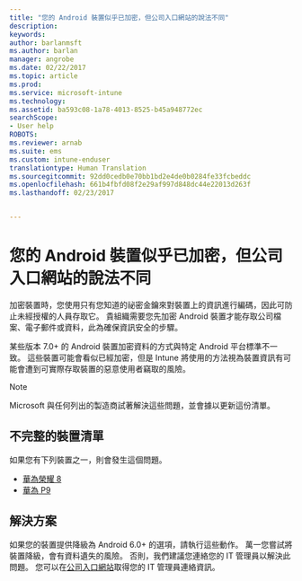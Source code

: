 ```yaml
---
title: "您的 Android 裝置似乎已加密，但公司入口網站的說法不同"
description: 
keywords: 
author: barlanmsft
ms.author: barlan
manager: angrobe
ms.date: 02/22/2017
ms.topic: article
ms.prod: 
ms.service: microsoft-intune
ms.technology: 
ms.assetid: ba593c08-1a78-4013-8525-b45a948772ec
searchScope:
- User help
ROBOTS: 
ms.reviewer: arnab
ms.suite: ems
ms.custom: intune-enduser
translationtype: Human Translation
ms.sourcegitcommit: 92dd0cedb0e70bb1bd2e4de0b0284fe33fcbeddc
ms.openlocfilehash: 661b4fbfd08f2e29af997d848dc44e22013d263f
ms.lasthandoff: 02/23/2017


---
```



# <a name="your-android-device-seems-to-be-encrypted-but-company-portal-says-otherwise"></a>您的 Android 裝置似乎已加密，但公司入口網站的說法不同

加密裝置時，您使用只有您知道的祕密金鑰來對裝置上的資訊進行編碼，因此可防止未經授權的人員存取它。 貴組織需要您先加密 Android 裝置才能存取公司檔案、電子郵件或資料，此為確保資訊安全的步驟。

某些版本 7.0+ 的 Android 裝置加密資料的方式與特定 Android 平台標準不一致。 這些裝置可能會看似已經加密，但是 Intune 將使用的方法視為裝置資訊有可能會遭到可實際存取裝置的惡意使用者竊取的風險。

> [!Note]
> Microsoft 與任何列出的製造商試著解決這些問題，並會據以更新這份清單。 

## <a name="an-incomplete-list-of-devices"></a>不完整的裝置清單

如果您有下列裝置之一，則會發生這個問題。

- [華為榮耀 8](http://consumer.huawei.com/en/support/mobile-phones/honor8_en-sup.htm)
- [華為 P9](http://consumer.huawei.com/mobile-phones/p9/index.html)

## <a name="solutions"></a>解決方案

如果您的裝置提供降級為 Android 6.0+ 的選項，請執行這些動作。 萬一您嘗試將裝置降級，會有資料遺失的風險。 否則，我們建議您連絡您的 IT 管理員以解決此問題。 您可以在[公司入口網站](http://portal.manage.microsoft.com)取得您的 IT 管理員連絡資訊。

